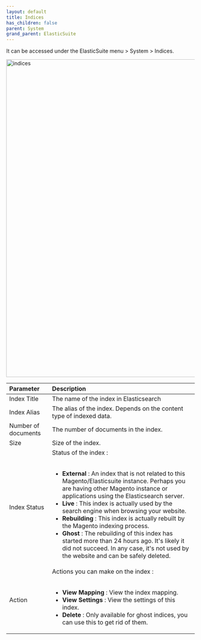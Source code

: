 ```yaml
---
layout: default
title: Indices
has_children: false
parent: System
grand_parent: ElasticSuite
---
```

It can be accessed under the ElasticSuite menu > System > Indices.

<img width="850" alt="indices" src="https://user-images.githubusercontent.com/98949123/154101763-a7895148-3742-4386-aed4-72aa174ecbba.PNG">

| Parameter    | Description                                                                                                                                                                                                                                                                                                                                                                                                                                                                                                                                                                                                               |
|:-------------|:--------------------------------------------------------------------------------------------------------------------------------------------------------------------------------------------------------------------------------------------------------------------------------------------------------------------------------------------------------------------------------------------------------------------------------------------------------------------------------------------------------------------------------------------------------------------------------------------------------------------------|
|Index Title| The name of the index in Elasticsearch                                                                                                                                                                                                                                                                                                                                                                                                                                                                                                                                                                                    |
|Index Alias| The alias of the index. Depends on the content type of indexed data.                                                                                                                                                                                                                                                                                                                                                                                                                                                                                                                                                      |
|Number of documents| The number of documents in the index.                                                                                                                                                                                                                                                                                                                                                                                                                                                                                                                                                                                     |
|Size| Size of the index.                                                                                                                                                                                                                                                                                                                                                                                                                                                                                                                                                                                                        |
|Index Status| Status of the index : <br/><br/> <ul><li>**External** : An index that is not related to this Magento/Elasticsuite instance. Perhaps you are having other Magento instance or applications using the Elasticsearch server.</li><li> **Live** : This index is actually used by the search engine when browsing your website.</li><li> **Rebuilding** : This index is actually rebuilt by the Magento indexing process.</li><li> **Ghost** : The rebuilding of this index has started more than 24 hours ago. It's likely it did not succeed. In any case, it's not used by the website and can be safely deleted.</li></ul> |
|Action| Actions you can make on the index : <br/><br/> <ul><li>**View Mapping** : View the index mapping.</li><li> **View Settings** : View the settings of this index.</li><li> **Delete** : Only available for ghost indices, you can use this to get rid of them.</li></ul>                                                                                                                                                                                                                                                                                                                                                    |
